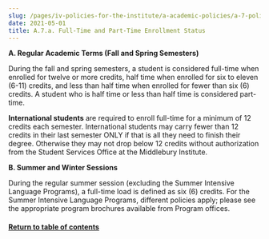 ```yaml
---
slug: /pages/iv-policies-for-the-institute/a-academic-policies/a-7-policies-concerning-enrollment-and-payment-fees/a-7-a-full-time-and-part-time-enrollment-status
date: 2021-05-01
title: A.7.a. Full-Time and Part-Time Enrollment Status
---
```

**A. Regular Academic Terms (Fall and Spring Semesters)**

During the fall and spring semesters, a student is considered full-time when enrolled for twelve or more credits, half time when enrolled for six to eleven (6-11) credits, and less than half time when enrolled for fewer than six (6) credits. A student who is half time or less than half time is considered part-time.

**International students** are required to enroll full-time for a minimum of 12 credits each semester. International students may carry fewer than 12 credits in their last semester ONLY if that is all they need to finish their degree. Otherwise they may not drop below 12 credits without authorization from the Student Services Office at the Middlebury Institute.

**B. Summer and Winter Sessions**

During the regular summer session (excluding the Summer Intensive Language Programs), a full-time load is defined as six (6) credits. For the Summer Intensive Language Programs, different policies apply; please see the appropriate program brochures available from Program offices.

#### [Return to table of contents](/pages/iv-policies-for-the-institute/a-academic-policies/a-7-policies-concerning-enrollment-and-payment-fees)